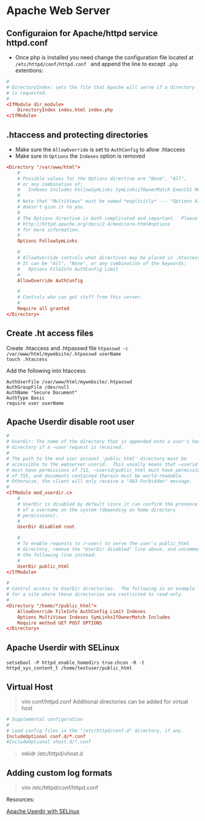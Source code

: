 # Apache Web Server

## Configuraion for Apache/httpd service httpd.conf

- Once php is installed you need change the configuration file located at `/etc/httpd/conf/httpd.conf ` and append the line to except `.php` extentions:  

``` conf
#
# DirectoryIndex: sets the file that Apache will serve if a directory
# is requested.
#
<IfModule dir_module>
    DirectoryIndex index.html index.php
</IfModule>
```

## .htaccess and protecting directories

- Make sure the `AllowOverride` is set to `AuthConfig` to allow .htaccess
- Make sure in `Options` the `Indexes` option is removed  

``` conf
<Directory "/var/www/html">
    #
    # Possible values for the Options directive are "None", "All",
    # or any combination of:
    #   Indexes Includes FollowSymLinks SymLinksifOwnerMatch ExecCGI MultiViews
    #
    # Note that "MultiViews" must be named *explicitly* --- "Options All"
    # doesn't give it to you.
    #
    # The Options directive is both complicated and important.  Please see
    # http://httpd.apache.org/docs/2.4/mod/core.html#options
    # for more information.
    #
    Options FollowSymLinks

    #
    # AllowOverride controls what directives may be placed in .htaccess files.
    # It can be "All", "None", or any combination of the keywords:
    #   Options FileInfo AuthConfig Limit
    #
    AllowOverride AuthConfig

    #
    # Controls who can get stuff from this server.
    #
    Require all granted
</Directory>
```

## Create .ht access files

Create .htaccess and .htpasswd file
`htpasswd -c /var/www/html/mywebsite/.htpasswd userName`  
`touch .htaccess`  

Add the following into htaccess

``` .htaccess
AuthUserFile /var/www/html/mywebsite/.htpasswd
AuthGroupFile /dev/null
AuthName "Secure Document"
AuthType Basic
require user userName
```

## Apache Userdir disable root user

``` conf
#
# UserDir: The name of the directory that is appended onto a user's home
# directory if a ~user request is received.
#
# The path to the end user account 'public_html' directory must be
# accessible to the webserver userid.  This usually means that ~userid
# must have permissions of 711, ~userid/public_html must have permissions
# of 755, and documents contained therein must be world-readable.
# Otherwise, the client will only receive a "403 Forbidden" message.
#
<IfModule mod_userdir.c>
    #
    # UserDir is disabled by default since it can confirm the presence
    # of a username on the system (depending on home directory
    # permissions).
    #
    UserDir disabled root

    #
    # To enable requests to /~user/ to serve the user's public_html
    # directory, remove the "UserDir disabled" line above, and uncomment
    # the following line instead:
    #
    UserDir public_html
</IfModule>

#
# Control access to UserDir directories.  The following is an example
# for a site where these directories are restricted to read-only.
#
<Directory "/home/*/public_html">
    AllowOverride FileInfo AuthConfig Limit Indexes
    Options MultiViews Indexes SymLinksIfOwnerMatch Includes
    Require method GET POST OPTIONS
</Directory>
```

## Apache Userdir with SELinux

`setsebool -P httpd_enable_homedirs true`
`chcon -R -t httpd_sys_content_t /home/testuser/public_html`

## Virtual Host

> vim conf/httpd.conf
Additional directories can be added for virtual host

``` conf
# Supplemental configuration
#
# Load config files in the "/etc/httpd/conf.d" directory, if any.
IncludeOptional conf.d/*.conf
#IncludeOptional vhost.d/*.conf
```

> mkidr /etc/httpd/vhost.d

## Adding custom log formats

> vim /etc/httpd/conf/httpd.conf

Resources:

[Apache Userdir with SELinux](https://www.if-not-true-then-false.com/2010/enable-apache-userdir-with-selinux-on-fedora-centos-red-hat-rhel/)
